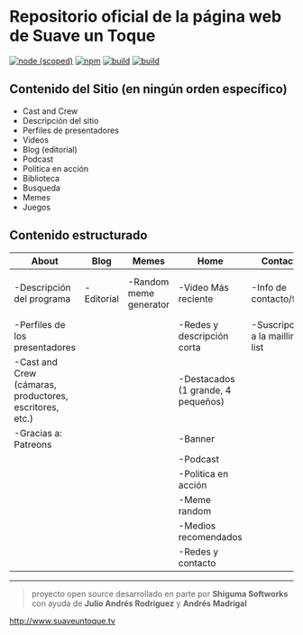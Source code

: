 # Repositorio oficial de la página web de Suave un Toque

[![node (scoped)](https://img.shields.io/node/v/@stdlib/stdlib.svg)]() [![npm](https://img.shields.io/npm/v/npm.svg)]() [![build](https://img.shields.io/badge/express-%5E4.16.2-brightgreen.svg)]() [![build](https://img.shields.io/appveyor/ci/gruntjs/grunt.svg)]()

## Contenido del Sitio (en ningún orden específico)
- Cast and Crew
- Descripción del sitio
- Perfiles de presentadores
- Videos
- Blog (editorial)
- Podcast
- Politica en acción
- Biblioteca
- Busqueda
- Memes
- Juegos


## Contenido estructurado


| About                                                   |  Blog      | Memes                  | Home                               | Contacto                        | Biblioteca                | Juegos                          |
|---------------------------------------------------------|------------|------------------------|------------------------------------|---------------------------------|---------------------------|---------------------------------|
| -Descripción del programa                               | -Editorial | -Random meme generator | -Video Más reciente                | -Info de contacto/form          | -Todos los videos que hay | -Juegos hechos por la comunidad |
| -Perfiles de los presentadores                          |            |                        | -Redes y descripción corta         | -Suscripción a la mailling list |                           |                                 |
| -Cast and Crew (cámaras, productores, escritores, etc.) |            |                        | -Destacados (1 grande, 4 pequeños) |                                 |                           |                                 |
| -Gracias a: Patreons                                    |            |                        | -Banner                            |                                 |                           |                                 |
|                                                         |            |                        | -Podcast                           |                                 |                           |                                 |
|                                                         |            |                        | -Politica en acción                |                                 |                           |                                 |
|                                                         |            |                        | -Meme random                       |                                 |                           |                                 |
|                                                         |            |                        | -Medios recomendados               |                                 |                           |                                 |
|                                                         |            |                        | -Redes y contacto                  |                                 |                           |                                 |

---

> proyecto open source desarrollado en parte por **Shiguma Softworks** con ayuda de **Julio Andrés Rodriguez** y **Andrés Madrigal**


http://www.suaveuntoque.tv
